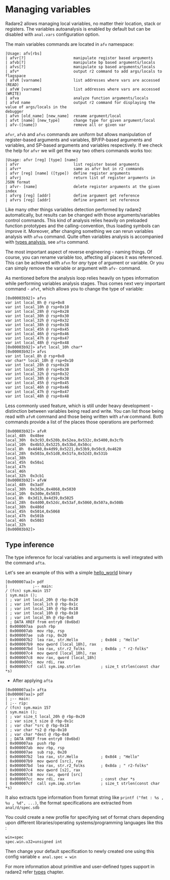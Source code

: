 # Managing variables

Radare2 allows managing local variables, no matter their location, stack or registers.
The variables autoanalysis is enabled by default but can be disabled with `anal.vars`
configuration option.

The main variables commands are located in `afv` namespace:

```
|Usage: afv[rbs]
| afvr[?]                     manipulate register based arguments
| afvb[?]                     manipulate bp based arguments/locals
| afvs[?]                     manipulate sp based arguments/locals
| afv*                        output r2 command to add args/locals to flagspace
| afvR [varname]              list addresses where vars are accessed (READ)
| afvW [varname]              list addresses where vars are accessed (WRITE)
| afva                        analyze function arguments/locals
| afvd name                   output r2 command for displaying the value of args/locals in the
debugger
| afvn [old_name] [new_name]  rename argument/local
| afvt [name] [new_type]      change type for given argument/local
| afv-([name])                remove all or given var
```

`afvr`, `afvb` and `afvs` commands are uniform but allows manipulation of
register-based arguments and variables, BP/FP-based arguments and variables,
and SP-based arguments and variables respectively.
If we check the help for `afvr` we will get the way two others commands works too:

```
|Usage: afvr [reg] [type] [name]
| afvr                        list register based arguments
| afvr*                       same as afvr but in r2 commands
| afvr [reg] [name] ([type])  define register arguments
| afvrj                       return list of register arguments in JSON format
| afvr- [name]                delete register arguments at the given index
| afvrg [reg] [addr]          define argument get reference
| afvrs [reg] [addr]          define argument set reference
```

Like many other things variables detection performed by radare2 automatically, but results
can be changed with those arguments/variables control commands. This kind of analysis
relies heavily on preloaded function prototypes and the calling-convention, thus loading symbols
can improve it. Moreover, after changing something we can rerun variables analysis with
`afva` command. Quite often variables analysis is accompanied with
[types analysis](types.md), see `afta` command.

The most important aspect of reverse engineering - naming things. Of course, you can rename
variable too, affecting all places it was referenced. This can be achieved with `afvn` for
_any_ type of argument or variable. Or you can simply remove the variable or argument with
`afv-` command.

As mentioned before the analysis loop relies heavily on types information while performing
variables analysis stages. Thus comes next very important command - `afvt`, which
allows you to change the type of variable:

```
[0x00003b92]> afvs
var int local_8h @ rsp+0x8
var int local_10h @ rsp+0x10
var int local_28h @ rsp+0x28
var int local_30h @ rsp+0x30
var int local_32h @ rsp+0x32
var int local_38h @ rsp+0x38
var int local_45h @ rsp+0x45
var int local_46h @ rsp+0x46
var int local_47h @ rsp+0x47
var int local_48h @ rsp+0x48
[0x00003b92]> afvt local_10h char*
[0x00003b92]> afvs
var int local_8h @ rsp+0x8
var char* local_10h @ rsp+0x10
var int local_28h @ rsp+0x28
var int local_30h @ rsp+0x30
var int local_32h @ rsp+0x32
var int local_38h @ rsp+0x38
var int local_45h @ rsp+0x45
var int local_46h @ rsp+0x46
var int local_47h @ rsp+0x47
var int local_48h @ rsp+0x48
```

Less commonly used feature, which is still under heavy development - distinction between
variables being read and write. You can list those being read with `afvR` command and those
being written with `afvW` command. Both commands provide a list of the places those operations
are performed:

```
[0x00003b92]> afvR
local_48h  0x48ee
local_30h  0x3c93,0x520b,0x52ea,0x532c,0x5400,0x3cfb
local_10h  0x4b53,0x5225,0x53bd,0x50cc
local_8h  0x4d40,0x4d99,0x5221,0x53b9,0x50c8,0x4620
local_28h  0x503a,0x51d8,0x51fa,0x52d3,0x531b
local_38h
local_45h  0x50a1
local_47h
local_46h
local_32h  0x3cb1
[0x00003b92]> afvW
local_48h  0x3adf
local_30h  0x3d3e,0x4868,0x5030
local_10h  0x3d0e,0x5035
local_8h  0x3d13,0x4d39,0x5025
local_28h  0x4d00,0x52dc,0x53af,0x5060,0x507a,0x508b
local_38h  0x486d
local_45h  0x5014,0x5068
local_47h  0x501b
local_46h  0x5083
local_32h
[0x00003b92]>
```

## Type inference

The type inference for local variables and arguments is well integrated with the command `afta`.

Let's see an example of this with a simple [hello_world](https://github.com/radare/radare2book/tree/master/examples/hello_world) binary

```
[0x000007aa]> pdf
|           ;-- main:
/ (fcn) sym.main 157
| sym.main ();
| ; var int local_20h @ rbp-0x20
| ; var int local_1ch @ rbp-0x1c
| ; var int local_18h @ rbp-0x18
| ; var int local_10h @ rbp-0x10
| ; var int local_8h @ rbp-0x8
| ; DATA XREF from entry0 (0x6bd)
| 0x000007aa  push rbp
| 0x000007ab  mov rbp, rsp
| 0x000007ae  sub rsp, 0x20
| 0x000007b2  lea rax, str.Hello          ; 0x8d4 ; "Hello"
| 0x000007b9  mov qword [local_18h], rax
| 0x000007bd  lea rax, str.r2_folks       ; 0x8da ; " r2-folks"
| 0x000007c4  mov qword [local_10h], rax
| 0x000007c8  mov rax, qword [local_18h]
| 0x000007cc  mov rdi, rax
| 0x000007cf  call sym.imp.strlen         ; size_t strlen(const char *s)
```

* After applying `afta`

```
[0x000007aa]> afta
[0x000007aa]> pdf
| ;-- main:
| ;-- rip:
/ (fcn) sym.main 157
| sym.main ();
| ; var size_t local_20h @ rbp-0x20
| ; var size_t size @ rbp-0x1c
| ; var char *src @ rbp-0x18
| ; var char *s2 @ rbp-0x10
| ; var char *dest @ rbp-0x8
| ; DATA XREF from entry0 (0x6bd)
| 0x000007aa  push rbp
| 0x000007ab  mov rbp, rsp
| 0x000007ae  sub rsp, 0x20
| 0x000007b2  lea rax, str.Hello          ; 0x8d4 ; "Hello"
| 0x000007b9  mov qword [src], rax
| 0x000007bd  lea rax, str.r2_folks       ; 0x8da ; " r2-folks"
| 0x000007c4  mov qword [s2], rax
| 0x000007c8  mov rax, qword [src]
| 0x000007cc  mov rdi, rax                ; const char *s
| 0x000007cf  call sym.imp.strlen         ; size_t strlen(const char *s)
```

It also extracts type information from format string like `printf ("fmt : %s , %u , %d", ...)`, the format specifications are extracted from `anal/d/spec.sdb`

You could create a new profile for specifying set of format chars depending upon different libraries/operating systems/programming languages like this :

```
win=spec
spec.win.u32=unsigned int
```
Then change your default specification to newly created one using this config variable `e anal.spec = win`

For more information about primitive and user-defined types support in radare2 refer [types](types.md) chapter.
